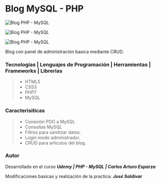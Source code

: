 # **Blog MySQL - PHP**

![Blog PHP - MySQL](https://res.cloudinary.com/dlbfrbl8h/image/upload/v1602022082/blog-php-mysql_2_wvzmbt.png "Blog MySQL - PHP")

![Blog PHP - MySQL](https://res.cloudinary.com/dlbfrbl8h/image/upload/v1602022079/blog-php-mysql_3_eyh8eb.png "Blog MySQL - PHP")

![Blog PHP - MySQL](https://res.cloudinary.com/dlbfrbl8h/image/upload/v1602022079/blog-php-mysql_1_ozx8qs.png "Blog MySQL - PHP")

Blog con panel de administración basica mediante CRUD.

### **Tecnologías | Lenguajes de Programación | Herramientas | Frameworks | Librerias**

> -   HTML5
> -   CSS3
> -   PHP7
> -   MySQL

### **Caracterisiticas**

> -   Conexión PDO a MySQL
> -   Consultas MySQL
> -   Filtros para sanitizar datos.
> -   Login modo administrador.
> -   CRUD para articulos del blog.

### Autor

Desarrollado en el curso _**Udemy | PHP - MySQL | Carlos Arturo Esparza**_

Modificaciones basicas y realización de la practica: _**José Saldivar**_
